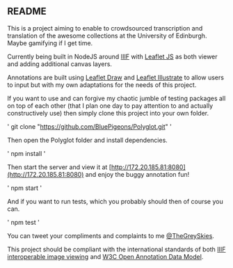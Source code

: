 ## README

This is a project aiming to enable to crowdsourced transcription and translation of the awesome collections at the University of Edinburgh. Maybe gamifying if I get time.

Currently being built in NodeJS around [IIIF](http://iiif.io) with [Leaflet JS](http://leafletjs.com) as both viewer and adding additional canvas layers.

Annotations are built using [Leaflet Draw](https://github.com/Leaflet/Leaflet.draw) and [Leaflet Illustrate](https://github.com/justinmanley/Leaflet.Illustrate) to allow users to input but with my own adaptations for the needs of this project.

If you want to use and can forgive my chaotic jumble of testing packages all on top of each other (that I plan one day to pay attention to and actually constructively use) then simply clone this project into your own folder.

' git clone "https://github.com/BluePigeons/Polyglot.git" '

Then open the Polyglot folder and install dependencies.

' npm install '

Then start the server and view it at [http://172.20.185.81:8080](http://172.20.185.81:8080) and enjoy the buggy annotation fun!

' npm start '

And if you want to run tests, which you probably should then of course you can.

' npm test '

You can tweet your compliments and complaints to me [@TheGreySkies](https://twitter.com/TheGreySkies).

This project should be compliant with the international standards of both [IIIF interoperable image viewing](http://iiif.io) and [W3C Open Annotation Data Model](http://www.w3.org/TR/annotation-model/).